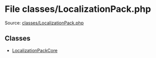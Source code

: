 File classes/LocalizationPack.php
=========

Source: [classes/LocalizationPack.php](https://github.com/PrestaShop/PrestaShop/blob/1.5.6.0/classes/LocalizationPack.php)


Classes
-------

* [LocalizationPackCore](class.LocalizationPackCore.md)

